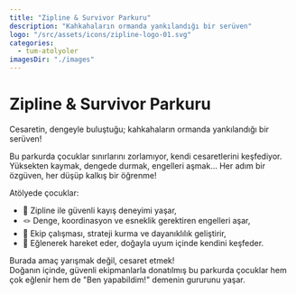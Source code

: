 ```yaml
---
title: "Zipline & Survivor Parkuru"
description: "Kahkahaların ormanda yankılandığı bir serüven"
logo: "/src/assets/icons/zipline-logo-01.svg"
categories:
  - tum-atolyoler
imagesDir: "./images"
---
```


# Zipline & Survivor Parkuru

Cesaretin, dengeyle buluştuğu; kahkahaların ormanda yankılandığı bir serüven!

Bu parkurda çocuklar sınırlarını zorlamıyor, kendi cesaretlerini keşfediyor. Yüksekten kaymak, dengede durmak, engelleri aşmak… Her adım bir özgüven, her düşüp kalkış bir öğrenme!

Atölyede çocuklar:

- 🌟 Zipline ile güvenli kayış deneyimi yaşar,
- 🪢 Denge, koordinasyon ve esneklik gerektiren engelleri aşar,
- 👟 Ekip çalışması, strateji kurma ve dayanıklılık geliştirir,
- 🌿 Eğlenerek hareket eder, doğayla uyum içinde kendini keşfeder.

Burada amaç yarışmak değil, cesaret etmek!  
Doğanın içinde, güvenli ekipmanlarla donatılmış bu parkurda çocuklar hem çok eğlenir hem de "Ben yapabildim!" demenin gururunu yaşar.
